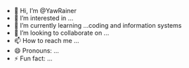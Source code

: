 - 👋 Hi, I’m @YawRainer
- 👀 I’m interested in ...
- 🌱 I’m currently learning ...coding and information systems
- 💞️ I’m looking to collaborate on ...
- 📫 How to reach me ...
- 😄 Pronouns: ...
- ⚡ Fun fact: ...

<!---
YawRainer/YawRainer is a ✨ special ✨ repository because its `README.md` (this file) appears on your GitHub profile.
You can click the Preview link to take a look at your changes.
--->
